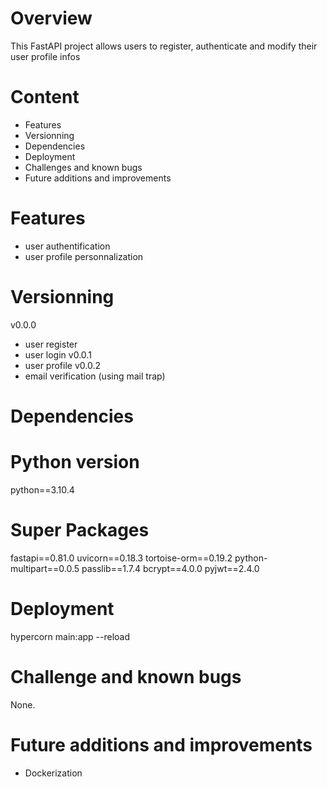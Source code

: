 
Overview
========
This FastAPI project allows users to register, authenticate and modify their user profile infos


Content
=======
- Features
- Versionning
- Dependencies
- Deployment
- Challenges and known bugs
- Future additions and improvements


Features
========
- user authentification
- user profile personnalization


Versionning
===========
v0.0.0
- user register
- user login
v0.0.1
- user profile
v0.0.2
- email verification (using mail trap)


Dependencies
============

# Python version
python==3.10.4

# Super Packages
fastapi==0.81.0
uvicorn==0.18.3
tortoise-orm==0.19.2
python-multipart==0.0.5
passlib==1.7.4
bcrypt==4.0.0
pyjwt==2.4.0

Deployment
==========
hypercorn main:app --reload


Challenge and known bugs
========================

None.


Future additions and improvements
=================================
- Dockerization

